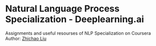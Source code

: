 # Natural Language Process Specialization - Deeplearning.ai

 Assignments and useful resourses of NLP Specialization on Coursera
 Author: [Zhichao Liu](https://www.linkedin.com/in/zhichao-liu/)
